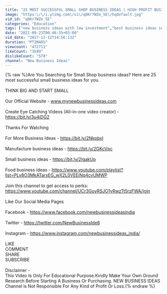 ```yaml
---
title: "25 MOST SUCCESSFUL SMALL SHOP BUSINESS IDEAS | HIGH PROFIT BUSINESS"
image: "https:\/\/i.ytimg.com\/vi\/q8Kr7WZe_5E\/hqdefault.jpg"
vid_id: "q8Kr7WZe_5E"
categories: "Education"
tags: ["new business ideas with low investment","best business ideas in india","business ideas with low investment and high profit"]
date: "2021-09-23T00:46:35+03:00"
vid_date: "2017-12-12T14:56:13Z"
duration: "PT2M48S"
viewcount: "472711"
likeCount: "3599"
dislikeCount: "578"
channel: "New Business Ideas"
---
```

{% raw %}Are You Searching for Small Shop business ideas? Here are 25 most successful small business ideas for you.<br /><br />THINK BIG AND START SMALL<br /><br />Our Official Website - www.mynewbusinessideas.com <br /><br />Create Eye Catching Videos (All-in-one video creator)  -  <a rel="nofollow" target="blank" href="https://bit.ly/3u4iDG2">https://bit.ly/3u4iDG2</a><br /><br />Thanks For Watching<br /><br />For More Business Ideas - <a rel="nofollow" target="blank" href="https://bit.ly/2NkpbxI">https://bit.ly/2NkpbxI</a> <br /><br />Manufacture business ideas  - <a rel="nofollow" target="blank" href="https://bit.ly/2GKcVpc">https://bit.ly/2GKcVpc</a><br /><br />Small business ideas - <a rel="nofollow" target="blank" href="https://bit.ly/2IgakUp">https://bit.ly/2IgakUp</a><br /><br />Food business ideas - <a rel="nofollow" target="blank" href="https://www.youtube.com/playlist?list=PLy8O3MkATarxEG_wX2L0VEEiNq4cvUMWP">https://www.youtube.com/playlist?list=PLy8O3MkATarxEG_wX2L0VEEiNq4cvUMWP</a><br /><br />Join this channel to get access to perks:<br /><a rel="nofollow" target="blank" href="https://www.youtube.com/channel/UCr3GuyRSJO1yRwzTt5rzFWA/join">https://www.youtube.com/channel/UCr3GuyRSJO1yRwzTt5rzFWA/join</a><br /><br />Like Our Social Media Pages  <br /><br />Facebook - <a rel="nofollow" target="blank" href="https://www.facebook.com/newbusinessideasindia">https://www.facebook.com/newbusinessideasindia</a><br /><br />Twitter - <a rel="nofollow" target="blank" href="https://twitter.com/NewBusinessIde8">https://twitter.com/NewBusinessIde8</a><br /><br />Instagram - <a rel="nofollow" target="blank" href="https://www.instagram.com/newbusinessideas_india/">https://www.instagram.com/newbusinessideas_india/</a><br /><br />LIKE <br />COMMENT<br />SHARE<br />SUBSCRIBE<br /><br />Disclaimer - <br />This Video Is Only For Educational Purpose.Kindly Make Your Own Ground Research Before Starting A Business Or Purchasing. NEW BUSINESS IDEAS Channel is Not Responsible For Any Kind of Profit Or Loss.{% endraw %}
